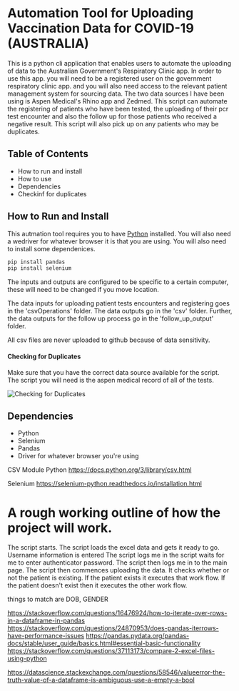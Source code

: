 # Automation Tool for Uploading Vaccination Data for COVID-19 (AUSTRALIA)
This is a python cli application that enables users to automate the uploading of data to the Australian Government's Respiratory Clinic app. 
In order to use this app. you will need to be a registered user on the government respiratory clinic app. and you will also need access to the relevant patient
management system for sourcing data. The two data sources I have been using is Aspen Medical's Rhino app and Zedmed. 
This script can automate the registering of patients who have been tested, the uploading of their pcr test encounter and also the follow up for those patients who received
a negative result. This script will also pick up on any patients who may be duplicates. 

## Table of Contents 
- How to run and install
- How to use
- Dependencies
- Checkinf for duplicates

## How to Run and Install
This autmation tool requires you to have [Python](https://www.python.org/) installed. You will also need a wedriver for whatever browser it is that you are using. 
You will also need to install some dependenices. 

```sh
pip install pandas
pip install selenium
```
The inputs and outputs are configured to be specific to a certain computer, these will need to be changed if you move location. 

The data inputs for uploading patient tests encounters and registering goes in the 'csvOperations' folder. The data outputs  go in the 'csv' folder.
Further, the data outputs for the follow up process go in the 'follow_up_output' folder. 

All csv files are never uploaded to github because of data sensitivity. 

#### Checking for Duplicates 

Make sure that you have the correct data source available for the script. The script you will need is the aspen medical record of all of the tests. 

![Checking for Duplicates](.\gifs\duplicates.gif)

## Dependencies
- Python
- Selenium
- Pandas
- Driver for whatever browser you're using



CSV Module Python 
https://docs.python.org/3/library/csv.html

Selenium 
https://selenium-python.readthedocs.io/installation.html


# A rough working outline of how the project will work. 
The script starts. 
The script loads the excel data and gets it ready to go. 
Username information is entered
The script logs me in 
the script waits for me to enter authenticator password. 
The script then logs me in to the main page. 
The script then commences uploading the data. 
It checks whether or not the patient is existing. If the patient exists it executes that work flow. 
If the patient doesn't exist then it executes the other work flow. 

things to match are DOB, GENDER

https://stackoverflow.com/questions/16476924/how-to-iterate-over-rows-in-a-dataframe-in-pandas
https://stackoverflow.com/questions/24870953/does-pandas-iterrows-have-performance-issues
https://pandas.pydata.org/pandas-docs/stable/user_guide/basics.html#essential-basic-functionality
https://stackoverflow.com/questions/37113173/compare-2-excel-files-using-python

https://datascience.stackexchange.com/questions/58546/valueerror-the-truth-value-of-a-dataframe-is-ambiguous-use-a-empty-a-bool


